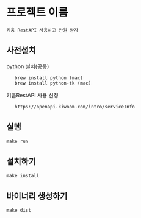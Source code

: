 # 프로젝트 이름
    키움 RestAPI 사용하고 만원 받자

## 사전설치
   python 설치(공통)
   
       brew install python (mac)
       brew install python-tk (mac)
       
   키움RestAPI 사용 신청
   
       https://openapi.kiwoom.com/intro/serviceInfo
## 실행
    make run
## 설치하기
    make install
## 바이너리 생성하기
    make dist


